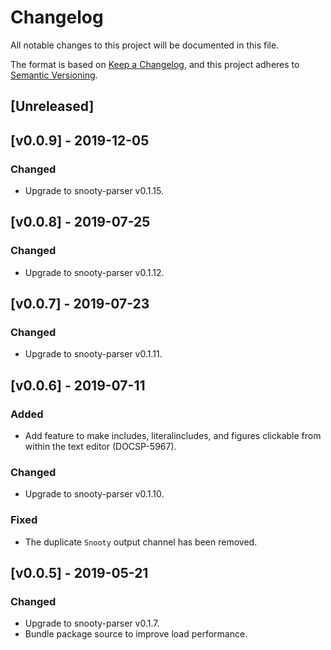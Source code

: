 # Changelog
All notable changes to this project will be documented in this file.

The format is based on [Keep a Changelog](https://keepachangelog.com/en/1.0.0/),
and this project adheres to [Semantic Versioning](https://semver.org/spec/v2.0.0.html).

## [Unreleased]

## [v0.0.9] - 2019-12-05

### Changed

- Upgrade to snooty-parser v0.1.15.

## [v0.0.8] - 2019-07-25

### Changed

- Upgrade to snooty-parser v0.1.12.

## [v0.0.7] - 2019-07-23

### Changed

- Upgrade to snooty-parser v0.1.11.

## [v0.0.6] - 2019-07-11

### Added

- Add feature to make includes, literalincludes, and figures clickable from within the text editor (DOCSP-5967).

### Changed

- Upgrade to snooty-parser v0.1.10.

### Fixed

- The duplicate `Snooty` output channel has been removed.

## [v0.0.5] - 2019-05-21

### Changed

- Upgrade to snooty-parser v0.1.7.
- Bundle package source to improve load performance.
